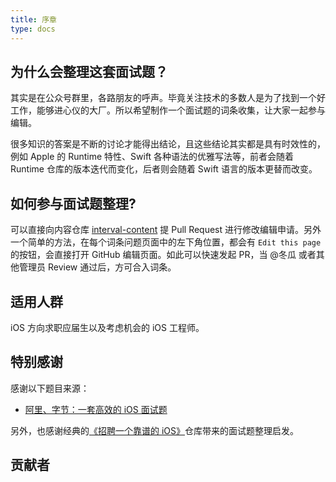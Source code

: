 ```yaml
---
title: 序章
type: docs
---
```


## 为什么会整理这套面试题？

其实是在公众号群里，各路朋友的呼声。毕竟关注技术的多数人是为了找到一个好工作，能够进心仪的大厂。所以希望制作一个面试题的词条收集，让大家一起参与编辑。

很多知识的答案是不断的讨论才能得出结论，且这些结论其实都是具有时效性的，例如 Apple 的 Runtime 特性、Swift 各种语法的优雅写法等，前者会随着 Runtime 仓库的版本迭代而变化，后者则会随着 Swift 语言的版本更替而改变。

## 如何参与面试题整理?

可以直接向内容仓库 [interval-content](https://github.com/idevqa/interval-content) 提 Pull Request 进行修改编辑申请。另外一个简单的方法，在每个词条问题页面中的左下角位置，都会有 `Edit this page` 的按钮，会直接打开 GitHub 编辑页面。如此可以快速发起 PR，当 @冬瓜 或者其他管理员 Review 通过后，方可合入词条。

## 适用人群

iOS 方向求职应届生以及考虑机会的 iOS 工程师。

## 特别感谢

感谢以下题目来源：

* [阿里、字节：一套高效的 iOS 面试题](https://juejin.im/post/5e397ccaf265da570b3f1b02)

另外，也感谢经典的[《招聘一个靠谱的 iOS》](https://github.com/ChenYilong/iOSInterviewQuestions)仓库带来的面试题整理启发。

## 贡献者


